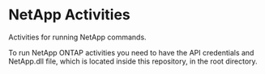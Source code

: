 # NetApp Activities

Activities for running NetApp commands.

To run NetApp ONTAP activities you need to have the API credentials and NetApp.dll file, which is located inside this repository, in the root directory.
